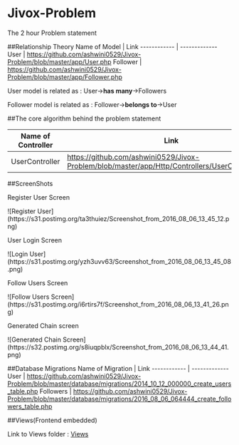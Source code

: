# Jivox-Problem
The 2 hour Problem statement

##Relationship Theory 
Name of Model | Link
------------ | -------------
User | https://github.com/ashwini0529/Jivox-Problem/blob/master/app/User.php
Follower | https://github.com/ashwini0529/Jivox-Problem/blob/master/app/Follower.php

<p>User model is related as : User-><b>has many</b>->Followers</p>
<p>Follower model is related as : Follower-><b>belongs to</b>->User</p>

##The core algorithm behind the problem statement

Name of Controller | Link
------------ | -------------
UserController | https://github.com/ashwini0529/Jivox-Problem/blob/master/app/Http/Controllers/UserController.php

##ScreenShots
<p>Register User Screen</p>
![Register User](https://s31.postimg.org/ta3thuiez/Screenshot_from_2016_08_06_13_45_12.png)
<p>User Login Screen</p>
![Login User](https://s31.postimg.org/yzh3uvv63/Screenshot_from_2016_08_06_13_45_08.png)
<p>Follow Users Screen</p>
![Follow Users Screen](https://s31.postimg.org/i6rtirs7f/Screenshot_from_2016_08_06_13_41_26.png)
<p>Generated Chain screen</p>
![Generated Chain Screen](https://s32.postimg.org/s8iuqpblx/Screenshot_from_2016_08_06_13_44_41.png)

##Database Migrations
Name of Migration | Link
------------ | -------------
User | https://github.com/ashwini0529/Jivox-Problem/blob/master/database/migrations/2014_10_12_000000_create_users_table.php
Followers | https://github.com/ashwini0529/Jivox-Problem/blob/master/database/migrations/2016_08_06_064444_create_followers_table.php

##Views(Frontend embedded)
<p>Link to Views folder : <a href ="https://github.com/ashwini0529/Jivox-Problem/tree/master/resources/views">Views</p>
